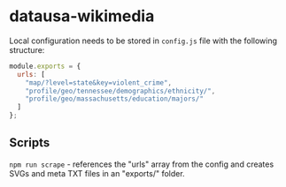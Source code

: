 # datausa-wikimedia

Local configuration needs to be stored in `config.js` file with the following structure:

```js
module.exports = {
  urls: [
    "map/?level=state&key=violent_crime",
    "profile/geo/tennessee/demographics/ethnicity/",
    "profile/geo/massachusetts/education/majors/"
  ]
};
```

## Scripts

`npm run scrape` - references the "urls" array from the config and creates SVGs and meta TXT files in an "exports/" folder.
